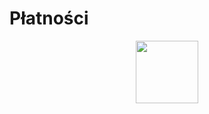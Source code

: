 # Płatności


<!--more-->

<style>
a {
  color: #CF802A;
}

a:hover {
  color: white;
}

.form-group {
  margin-bottom: 10px !important;
}

.activenow-form-field input,
.activenow-form-field select {
  background-color: #323236;
  color: #eee;
  border-color: #000;
  border-radius: 0;
  border-style: solid;
  border-width: 0;
  font-family: Rajdhani,Lato,Arial,Helvetica,sans-serif;
  font-size: 15px;
  line-height: 20px;
  margin-bottom: 0;
  margin-top: 0;
  padding: 10px 10px;
  width: 100%;
  box-sizing: border-box;
  overflow-y: initial;
}

.activenow-form-field input:focus,
.activenow-form-field select:focus {
  color: #eee;
}

.activenow-form-field input[type='checkbox']
{
  margin-left: 5%;
}

.activenow-form-field label {
  color: #eee;
  font-family: Rajdhani,Lato,Arial,Helvetica,sans-serif;
  font-size: 15px;
  line-height: 20px;
}

.activenow-form-field ::placeholder {
  color: #bbb;
  font-family: Rajdhani,Lato,Arial,Helvetica,sans-serif;
  font-size: 15px;
}

.activenow-form-container button {
  background-color: #8b3536 !important;
  border-width: 0;
  border-radius: 0;
  box-shadow: none;
  color: #fff !important;
  cursor: pointer;
  font-family: Rajdhani,Lato,Arial,Helvetica,sans-serif;
  font-size: 15px !important;
  font-weight: 700;
  line-height: 20px;
  margin: auto;
  padding: 10px !important;
  width: 90%;
  height: auto;
  text-transform: uppercase;
  display: block;
}

.activenow-form-container button:active, .activenow-form-container button:hover {
  background-color: rgb(207, 128, 42) !important;
}

activenow-form-after-submit-section p, activenow-form-after-submit-section h3 {
  font-family: Rajdhani,Lato,Arial,Helvetica,sans-serif;
  color: #eee
}

.activenow-form-class-description {
  width: 90% !important;
  margin: 10px 5% !important;
  background-color: rgb(54, 50, 50) !important;
}

.activenow-class-label,
.activenow-class-value,
.activenow-class-row,
h4.activenow-class-title,
h3.activenow-class-title {
  background-color: rgb(54, 50, 50);
  color: #eee;
  font-family: Rajdhani,Lato,Arial,Helvetica,sans-serif;
}

.activenow-form-after-submit-section {
  font-family: Rajdhani,Lato,Arial,Helvetica,sans-serif;
  font-size: 15px;
  color: rgb(207, 128, 42);
}

.activenow-form-after-submit-section h3 {
  font-family: Rajdhani,Lato,Arial,Helvetica,sans-serif;
  color: rgb(207, 128, 42);
}

.activenow-form-after-submit-section a {
  display: block;
  color: #fff !important;
  cursor: pointer;
  font-family: Rajdhani,Lato,Arial,Helvetica,sans-serif;
  font-size: 15px !important;
  font-weight: 700;
  line-height: 20px;
  margin: auto;
  padding: 10px !important;
  width: 90%;
  height: auto;
  text-transform: uppercase;
  background-color: rgb(207, 128, 42) !important;
}
</style>

<div class='activenow-form-container'><center><img src='https://www.activenow.io/assets/ripple.gif' width='100px' /></center><script async src='https://app.activenow.pl/external/signup_form/load_by_js?code=1b9e87317bb60ae65f0adb6404a27cf4&proficiency_id=6116&school_id=2281&signup_form_id=810&venue_id=&zz='></script></div>


